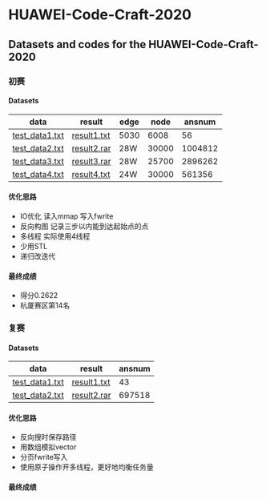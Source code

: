 # HUAWEI-Code-Craft-2020
## Datasets and codes for the HUAWEI-Code-Craft-2020
### 初赛
#### Datasets
data | result | edge | node | ansnum
-|-|-|-|-
[test_data1.txt](https://github.com/wpf-990213/HUAWEI-Code-Craft-2020/blob/master/Preliminary%20Contest/test_data1.txt) | [result1.txt](https://github.com/wpf-990213/HUAWEI-Code-Craft-2020/blob/master/Preliminary%20Contest/result1.txt) | 5030 | 6008 | 56
[test_data2.txt](https://github.com/wpf-990213/HUAWEI-Code-Craft-2020/blob/master/Preliminary%20Contest/test_data2.txt) | [result2.rar](https://github.com/wpf-990213/HUAWEI-Code-Craft-2020/blob/master/Preliminary%20Contest/result2.rar) | 28W | 30000 | 1004812
[test_data3.txt](https://github.com/wpf-990213/HUAWEI-Code-Craft-2020/blob/master/Preliminary%20Contest/test_data3.txt) | [result3.rar](https://github.com/wpf-990213/HUAWEI-Code-Craft-2020/blob/master/Preliminary%20Contest/result3.rar) | 28W | 25700 | 2896262
[test_data4.txt](https://github.com/wpf-990213/HUAWEI-Code-Craft-2020/blob/master/Preliminary%20Contest/test_data4.txt) | [result4.txt](https://github.com/wpf-990213/HUAWEI-Code-Craft-2020/blob/master/Preliminary%20Contest/result4.txt) | 24W | 30000 | 561356
#### 优化思路
* IO优化  读入mmap  写入fwrite
* 反向构图  记录三步以内能到达起始点的点
* 多线程 实际使用4线程
* 少用STL
* 递归改迭代
#### 最终成绩
* 得分0.2622  
* 杭厦赛区第14名
### 复赛
#### Datasets
data | result | ansnum
-|-|-
[test_data1.txt](https://github.com/wpf-990213/HUAWEI-Code-Craft-2020/blob/master/semi-final/test_data1.txt) | [result1.txt](https://github.com/wpf-990213/HUAWEI-Code-Craft-2020/blob/master/semi-final/result1.txt) | 43
[test_data2.txt](https://github.com/wpf-990213/HUAWEI-Code-Craft-2020/blob/master/semi-final/test_data2.txt) | [result2.rar](https://github.com/wpf-990213/HUAWEI-Code-Craft-2020/blob/master/semi-final/result2.rar) | 697518
#### 优化思路
* 反向搜时保存路径
* 用数组模拟vector
* 分页fwrite写入
* 使用原子操作开多线程，更好地均衡任务量
#### 最终成绩
